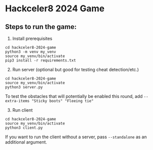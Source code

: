 # Hackceler8 2024 Game

## Steps to run the game:

1. Install prerequisites
```
cd hackceler8-2024-game
python3 -m venv my_venv
source my_venv/bin/activate
pip3 install -r requirements.txt
```

2. Run server (optional but good for testing cheat detection/etc.)

```
cd hackceler8-2024-game
source my_venv/bin/activate
python3 server.py
```

To test the obstacles that will potentially be enabled this round, add
`--extra-items "Sticky boots" "Fleeing tie"`

3. Run client

```
cd hackceler8-2024-game
source my_venv/bin/activate
python3 client.py
```

If you want to run the client without a server, pass `--standalone` as an additional argument.
